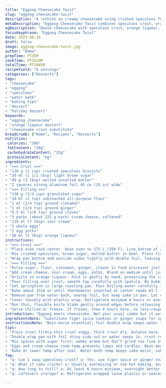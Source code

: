 ```yaml
---
title: "Eggnog Cheesecake Twist"
slug: "eggnog-cheesecake-twist"
description: "A rethink on creamy cheesecake using crushed speculoos for the crust instead of graham crackers; adds subtle spice and caramel undertones. Dark spiced rum swapped with orange liqueur for brightness. Slightly less sugar balances eggnog’s sweetness. The bake in water bath ensures crack-free, even texture. Texture is dense but silky, tang pops from sour cream. Cinnamon, ginger, nutmeg mingle but powdered cloves replace nutmeg for a twist. Six servings, cake chills slowly overnight to set. Patience counts here; avoid rushing cooling."
metaDescription: "Eggnog Cheesecake Twist combines speculoos crust, orange liqueur brightness, and spiced filling baked in water bath for dense, tangy texture with a slow chill finish."
ogDescription: "Dense cheesecake with speculoos crust, orange liqueur, warming spices and water bath bake for crack-free dense tangy texture; chill slow, serve chilled."
focusKeyphrase: "Eggnog Cheesecake Twist"
date: 2025-08-16
draft: false
image: eggnog-cheesecake-twist.jpg
author: "Emma"
prepTime: PT35M
cookTime: PT1H10M
totalTime: PT1H45M
recipeYield: "6 servings"
categories: ["Desserts"]
tags:
- "cheesecake"
- "eggnog"
- "speculoos"
- "water bath"
- "baking tips"
- "dessert"
- "holiday dessert"
keywords:
- "eggnog cheesecake"
- "orange liqueur dessert"
- "cheesecake crust substitute"
breadcrumb: ["Home", "Recipes", "Desserts"]
nutrition: 
 calories: "380"
 fatContent: "30g"
 carbohydrateContent: "22g"
 proteinContent: "6g"
ingredients:
- "=== Crust ==="
- "130 g (1 cup) crushed speculoos biscuits"
- "20 ml (1 1/2 tbsp) light brown sugar"
- "45 g (3 tbsp) melted unsalted butter"
- "2 squares strong aluminum foil 45 cm (18 in) wide"
- "=== Filling ==="
- "130 g (2/3 cup) granulated sugar"
- "10 ml (2 tsp) unbleached all-purpose flour"
- "1 ml (1/4 tsp) ground cinnamon"
- "1 ml (1/4 tsp) ground ginger"
- "0.5 ml (1/8 tsp) ground cloves"
- "3 packs (about 225 g each) cream cheese, softened"
- "110 ml (7 tbsp) sour cream"
- "2 whole eggs"
- "2 egg yolks"
- "30 ml (2 tbsp) orange liqueur"
instructions:
- "=== Crust ==="
- "Place oven rack center. Heat oven to 175 C (350 F). Line bottom of 20 cm (8 in) springform pan with parchment paper."
- "Mix crushed speculoos, brown sugar, melted butter in bowl. Press firmly into pan bottom and up one-third of sidewalls. Press hard; specs and fats bind here. Bake 13 minutes till edges smell toasted and set. Cool fully. Butter sidewalls generously—prevents sticking later and gives clean edges."
- "Wrap pan bottom and outside sides tightly with double foil, leaving a bit extending up the rim. This stops water seeping into crust during bain-marie. Lower oven temp to 160 C (325 F)."
- "=== Filling ==="
- "Pulse sugar, flour, cinnamon, ginger, cloves in food processor just to mix thoroughly, wakes spices without overheating."
- "Add cream cheese, sour cream, eggs, yolks. Blend on medium until just smooth—avoid whipping air; too much means cracks later. Stop, scrape sides with spatula. No lumps here."
- "Drizzle in orange liqueur. Fold in gently by hand, preserving the creamy texture."
- "Pour filling over crust, smooth top carefully with spatula. No bubbles; don’t overwork."
- "Set springform in large roasting pan. Pour boiling water carefully in pan until halfway up sides—listen to the soft splash and see water ripple at edges."
- "Bake about 1h10 or until thermometer inserted at center reads 63 C (145 F). Surface will still slightly wobble but firm to touch. Important—too much browning bad; want soft glow, not golden brown crown."
- "Remove pan from water bath, unwrap foil, but keep cake in pan. Let cool on wire rack for 1 hour till lukewarm, edges set but not cold."
- "Cover loosely with plastic wrap. Refrigerate minimum 6 hours or overnight; chilling firms it, mellows the flavor."
- "Run thin, flexible knife blade gently around edges before releasing springform side. Helps to free from pan without cracking crust or tearing sides."
- "Serve chilled or freeze. If frozen, thaw 4 hours here, no less—respect texture development."
introduction: "Eggnog meets cheesecake. Not your usual combo but it works. Speculoos crust instead of graham crackers adds deeper spice, caramel notes. Orange liqueur swaps for rum, gives brightness, changes the song. Sugar dialed back for balance, eggnog already sweet. Water bath baking is non-negotiable, prevents cracking. Texture dense with creamy tang thanks to sour cream. The slow chill overnight is not just tradition, it’s law. Learned that hard after a few cracked disasters. Light wobble in the center means done — test with poke. Buttering the pan edges is what prevents it sticking to the sides, major lesson learned the hard way. Wrap that pan in double foil, shiny sides out, or risk water seeping in and ruining the crust. Patience pays off; this cake demands respect. Cooling and reheating times crucial for that clean slice and silky mouthfeel. If crust soggy, pressed crust too thin or water bath seal failed. Trust the signs, smell those baking spices fill the kitchen, and dive in when it's just right."
ingredientsNote: "Substitute tiger spice cookies or ginger snaps for speculoos if unavailable; brings similar warmth. Brown sugar over white sugar adds deeper flavor; edge your sweetness down if eggnog pre-sweetened. Use full-fat cream cheese, no shortcuts on creaminess. Sour cream adds tang and moisture—don’t swap for yogurt; texture differs. Orange liqueur here simulates rum’s warmth but brightens; can swap for spiced rum or brandy but go easy on quantity or overpower. Flour keeps filling from weeping; never skip. If eggs too cold, curdling risk—bring to room temp beforehand. Foil wrap key: double layer shiny side out to reflect heat and prevent water infiltration. Crust needs firm, not crumbly; press hard and bake until edges firm, smell fragrant, no pale spots. Buttering pan sides prevents cracks and helps unmolding easier—lesson from past mishaps. "
instructionsNote: "Bain-marie essential; foil double wrap keeps water from creeping inside crust, ruining texture. Assemble carefully—too much water splashing leads to soggy crust. Use boiling water for quick temp hit, don’t fill after cake in oven or lose even heat. Bring eggs and cream cheese to room temp before mixing; prevents lumps and overmixing. Blend spices with sugar before adding to cream cheese so aroma releases but doesn’t clump. Blend till just smooth; overwhip and you get bubbles making cracks later. Scrape sides well. Pour gently to avoid incorporating air. Cake wobble test after bake essential—overbaked means dry, underbaked too soft. Cool slowly on rack before refrigerating; rapid chill causes cracks or condensation. Cover loosely, not tight at start, avoids soggy tops. Refrigerate minimum 6 hours, longer better. Run knife along edges before removing trap air and prevent sticking—clean cuts. Freeze with solid cover, defrost slowly 4 hours minimum to avoid water release. Always serve chilled; warmth kills texture."
tips:
- "Press crust firmly—thin crust soggy, thick crust dry, balance here. Bake till fragrant, edges toasted smell signals done. Butter sides well or release gets ugly; stickiness is chaos later."
- "Double wrap pan with foil shiny side out or water seeps in, crust ruins fast. Hold foil steady, no loose spots; water bath heat will sneak under. Double layer crucial or soggy base guaranteed."
- "Mix spices with sugar first; wakes aroma but don’t grind too fine or flavor conflicts. Use fresh ground cinnamon ginger cloves; powdered cloves replace nutmeg here, shifts profile sharply."
- "Eggs and cream cheese room temp prevents lumps and curdles. Beat medium speed; over-whip brings air bubbles and cracks. Stop early, scrape sides clean—smooth but no fluff, keeps texture dense yet creamy."
- "Bake at lower temp after seal. Water bath temp keeps cake moist, subtle wobble center means just right doneness; poking too often kills moisture. Too brown edges means oven too hot or too long."
faq:
- "q: Can I swap speculoos crust? a: Yes, use tiger spice or ginger snaps; similar spices but texture may vary. Press hard, bake carefully. Crumbly crumbs need more butter; wet crumbs less. Adjust sugar for sweetness difference."
- "q: What if cake cracks? a: Usually overmixing or too hot baking. Avoid whipping air, keep foil wrap tight; water bath helps. Smaller pan sometimes heats faster, watch closely. Cooling too fast also cracks cake skin."
- "q: How long to chill? a: At least 6 hours minimum, overnight better. Chill slow on wire rack first hour before fridge slows condensation. Covers loose first to avoid soggy top then tighten after 30 minutes."
- "q: Leftovers storage? a: Refrigerate wrapped loose plastic or sealed container up to 4 days; freezes well if wrapped tightly, thaw slow 4 hours minimum. Don’t microwave crust or texture suffers. Serve cold always."

---
```

